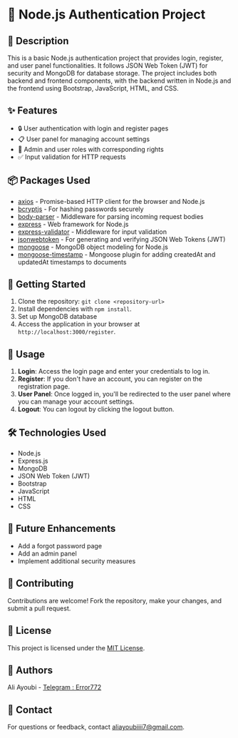 # 🚀 Node.js Authentication Project

## 📝 Description

This is a basic Node.js authentication project that provides login, register, and user panel functionalities. It follows JSON Web Token (JWT) for security and MongoDB for database storage. The project includes both backend and frontend components, with the backend written in Node.js and the frontend using Bootstrap, JavaScript, HTML, and CSS.

## ✨ Features

-   🔒 User authentication with login and register pages
-   📋 User panel for managing account settings
-   🔑 Admin and user roles with corresponding rights
-   ✅ Input validation for HTTP requests

## 📦 Packages Used

-   [axios](https://www.npmjs.com/package/axios) - Promise-based HTTP client for the browser and Node.js
-   [bcryptjs](https://www.npmjs.com/package/bcryptjs) - For hashing passwords securely
-   [body-parser](https://www.npmjs.com/package/body-parser) - Middleware for parsing incoming request bodies
-   [express](https://www.npmjs.com/package/express) - Web framework for Node.js
-   [express-validator](https://www.npmjs.com/package/express-validator) - Middleware for input validation
-   [jsonwebtoken](https://www.npmjs.com/package/jsonwebtoken) - For generating and verifying JSON Web Tokens (JWT)
-   [mongoose](https://www.npmjs.com/package/mongoose) - MongoDB object modeling for Node.js
-   [mongoose-timestamp](https://www.npmjs.com/package/mongoose-timestamp) - Mongoose plugin for adding createdAt and updatedAt timestamps to documents

## 🚀 Getting Started

1. Clone the repository: `git clone <repository-url>`
2. Install dependencies with `npm install`.
3. Set up MongoDB database
4. Access the application in your browser at `http://localhost:3000/register`.

## 📄 Usage

1. **Login**: Access the login page and enter your credentials to log in.
2. **Register**: If you don't have an account, you can register on the registration page.
3. **User Panel**: Once logged in, you'll be redirected to the user panel where you can manage your account settings.
4. **Logout**: You can logout by clicking the logout button.

## 🛠️ Technologies Used

-   Node.js
-   Express.js
-   MongoDB
-   JSON Web Token (JWT)
-   Bootstrap
-   JavaScript
-   HTML
-   CSS

## 🚧 Future Enhancements

-   Add a forgot password page
-   Add an admin panel
-   Implement additional security measures

## 🤝 Contributing

Contributions are welcome! Fork the repository, make your changes, and submit a pull request.

## 📝 License

This project is licensed under the [MIT License](https://opensource.org/licenses/MIT).

## 🌟 Authors

Ali Ayoubi - [Telegram : Error772](https://t.me/Error772)

## 📧 Contact

For questions or feedback, contact aliayoubiiii7@gmail.com.
